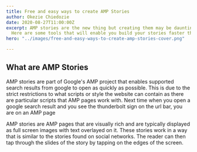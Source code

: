 ```yaml
---
title: Free and easy ways to create AMP Stories
author: Okezie Chiedozie
date: 2020-08-27T11:00:00Z
excerpt: AMP stories are the new thing but creating them may be daunting at first.
  Here are some tools that will enable you build your stories faster than ever.
hero: "../images/free-and-easy-ways-to-create-amp-stories-cover.png"

---
```

## What are AMP Stories

AMP stories are part of Google's AMP project that enables supported search results  from google to open as quickly as possible. This is due to the strict restrictions to what scripts or style the website can contain as there are particular scripts that AMP pages work with. Next time when you open a google search result and you see the thunderbolt sign on the url bar, you are on an AMP page

AMP stories are AMP pages that are visually rich and are typically displayed as full screen images with text overlayed on it.  These stories work in a way that is similar to the stories found on social networks. The reader can then tap through the slides of the story by tapping on the edges of the screen.